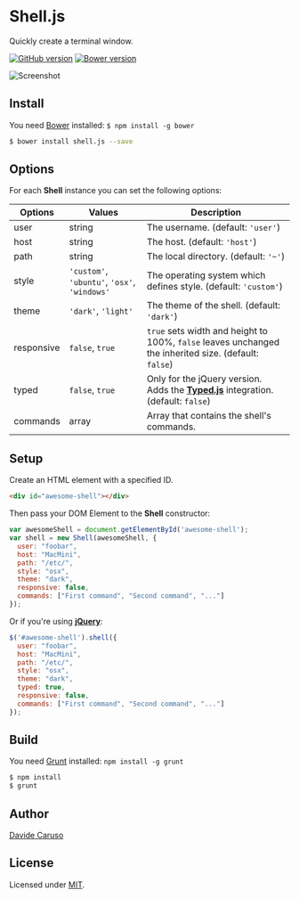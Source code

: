 # Shell.js

Quickly create a terminal window.

[![GitHub version](https://badge.fury.io/gh/davidecaruso%2Fshell.js.svg)](https://badge.fury.io/gh/davidecaruso%2Fshell.js)
[![Bower version](https://badge.fury.io/bo/shell.js.svg)](#install)

![Screenshot](https://github.com/davidecaruso/shell.js/blob/master/images/screenshot.png)

## Install

You need [Bower][bower] installed: `$ npm install -g bower`

```bash
$ bower install shell.js --save
```

## Options

For each **Shell** instance you can set the following options:

| Options       | Values                                        | Description                                                                                           |
| ------------- | --------------------------------------------- | ----------------------------------------------------------------------------------------------------- |
| user          | string                                        | The username. (default: `'user'`)                                                                     |
| host          | string                                        | The host. (default: `'host'`)                                                                         |
| path          | string                                        | The local directory. (default: `'~'`)                                                                 |
| style         | `'custom'`, `'ubuntu'`, `'osx'`, `'windows'`  | The operating system which defines style. (default: `'custom'`)                                       |
| theme         | `'dark'`, `'light'`                           | The theme of the shell. (default: `'dark'`)                                                           |
| responsive    | `false`, `true`                               | `true` sets width and height to 100%, `false` leaves unchanged the inherited size. (default: `false`) |
| typed         | `false`, `true`                               | Only for the jQuery version. Adds the **[Typed.js][typedjs]** integration. (default: `false`)         |
| commands      | array                                         | Array that contains the shell's commands.                                                             |


## Setup

Create an HTML element with a specified ID. 
```html
<div id="awesome-shell"></div>
```

Then pass your DOM Element to the **Shell** constructor:

```javascript
var awesomeShell = document.getElementById('awesome-shell');
var shell = new Shell(awesomeShell, {
  user: "foobar",
  host: "MacMini",
  path: "/etc/",
  style: "osx",
  theme: "dark",
  responsive: false,
  commands: ["First command", "Second command", "..."]
});
```

Or if you're using **[jQuery][jquery]**:

```javascript
$('#awesome-shell').shell({
  user: "foobar",
  host: "MacMini",
  path: "/etc/",
  style: "osx",
  theme: "dark",
  typed: true,
  responsive: false,
  commands: ["First command", "Second command", "..."]
});
```

## Build

You need [Grunt][grunt] installed: `npm install -g grunt`

```bash
$ npm install
$ grunt
```

## Author

[Davide Caruso][linkedin]

## License

Licensed under [MIT][mit].

[linkedin]: https://it.linkedin.com/in/davidecaruso93
[mit]: http://www.opensource.org/licenses/mit-license.php
[jquery]: http://jquery.com/
[grunt]: http://gruntjs.com/
[bower]: http://bower.io/
[typedjs]: https://github.com/mattboldt/typed.js/